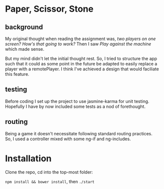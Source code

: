 
# Paper, Scissor, Stone

## background
My original thought when reading the assignment was, _two players on one screen? How's that going to 
work?_ Then I saw _Play against the machine_ which made sense.

But my mind didn't let the initial thought rest.  So, I tried to structure the app such that it could
as some point in the future be adapted to easily replace a player with a remotePlayer. I think I've 
achieved a design that would faciliate this feature. 
 
## testing
Before coding I set up the project to use jasmine-karma for unit testing. Hopefully I have by now
included some tests as a nod of forethought.

## routing
Being a game it doesn't necessitate following standard routing practices. 
So, I used a controller mixed with some ng-if and ng-includes.


# Installation
Clone the repo, cd into the top-most folder:

  `npm install && bower install`, then `./start`


